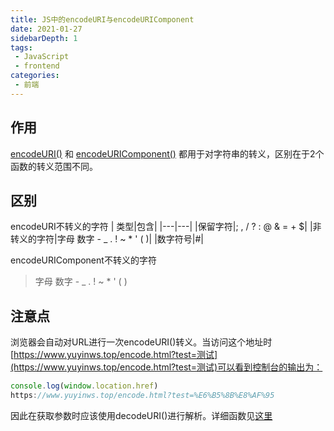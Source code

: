 ```yaml
---
title: JS中的encodeURI与encodeURIComponent
date: 2021-01-27
sidebarDepth: 1
tags:
 - JavaScript
 - frontend
categories: 
 - 前端
---
```

## 作用
[encodeURI()](https://developer.mozilla.org/zh-CN/docs/Web/JavaScript/Reference/Global_Objects/encodeURI) 和 [encodeURIComponent()](https://developer.mozilla.org/zh-CN/docs/Web/JavaScript/Reference/Global_Objects/encodeURIComponent) 都用于对字符串的转义，区别在于2个函数的转义范围不同。

## 区别
encodeURI不转义的字符
| 类型|包含|
|---|---|
|保留字符|; , / ? : @ & = + $|
|非转义的字符|字母 数字 - _ . ! ~ * ' ( )|
|数字符号|#|

encodeURIComponent不转义的字符
> 字母 数字 - _ . ! ~ * ' ( )

## 注意点
浏览器会自动对URL进行一次encodeURI()转义。当访问这个地址时[https://www.yuyinws.top/encode.html?test=测试](https://www.yuyinws.top/encode.html?test=测试)可以看到控制台的输出为：
``` js
console.log(window.location.href)
https://www.yuyinws.top/encode.html?test=%E6%B5%8B%E8%AF%95
```
因此在获取参数时应该使用decodeURI()进行解析。详细函数见[这里](https://www.yuyinws.top/blog/views/frontend/2020/2020-12-17.html#%E8%8E%B7%E5%8F%96url%E5%8F%82%E6%95%B0)